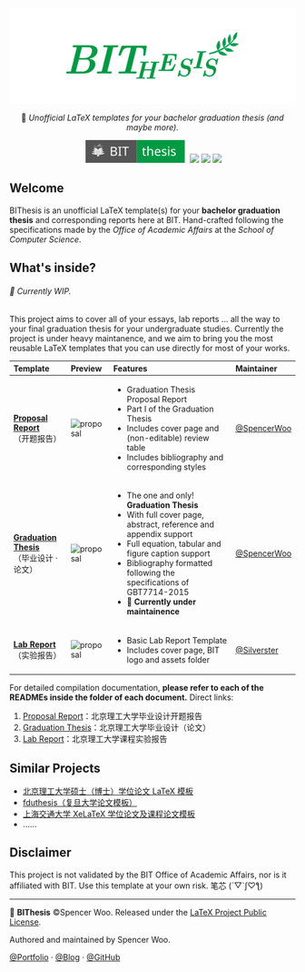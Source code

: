 <div align="center">
  <img src="assets/bithesis_icon.svg" alt="BIThesis Icon">

  📖 *Unofficial LaTeX templates for your bachelor graduation thesis (and maybe more).*

  ![](./assets/bithesis_badge.svg)
  ![](https://flat.badgen.net/badge/compiler/XeLaTeX?color=blue)
  [![](https://flat.badgen.net/github/license/spencerwooo/BIThesis?color=008080)](./LICENSE)
  ![](https://flat.badgen.net/badge/experimental/🚧?color=fce100)
</div>

## Welcome

BIThesis is an unofficial LaTeX template(s) for your **bachelor graduation thesis** and corresponding reports here at BIT. Hand-crafted following the specifications made by the *Office of Academic Affairs* at the *School of Computer Science*.

## What's inside?

<h6>🚧 Currently WIP.</h6>

This project aims to cover all of your essays, lab reports ... all the way to your final graduation thesis for your undergraduate studies. Currently the project is under heavy maintanence, and we aim to bring you the most reusable LaTeX templates that you can use directly for most of your works.

| Template                                                            | Preview                                                                                      | Features                                                                                                                                                                                                                                                                                                           | Maintainer                                     |
| :------------------------------------------------------------------ | :------------------------------------------------------------------------------------------- | :----------------------------------------------------------------------------------------------------------------------------------------------------------------------------------------------------------------------------------------------------------------------------------------------------------------- | :--------------------------------------------- |
| **[Proposal Report](./proposal-report)**<br>（开题报告）            | <img src="https://i.loli.net/2020/02/05/HfZUaGqWSjrATbe.png" width="300px" alt="proposal" /> | <ul><li>Graduation Thesis Proposal Report</li><li>Part I of the Graduation Thesis</li><li>Includes cover page and (non-editable) review table</li><li>Includes bibliography and corresponding styles</li></ul>                                                                                                     | [@SpencerWoo](https://github.com/spencerwooo)  |
| **[Graduation Thesis](./graduation-thesis)**<br>（毕业设计 · 论文） | <img src="https://i.loli.net/2020/03/01/hISQql1W6oFgKsC.png" width="300px" alt="proposal" /> | <ul><li>The one and only! **Graduation Thesis**</li><li>With full cover page, abstract, reference and appendix support</li><li>Full equation, tabular and figure caption support</li><li>Bibliography formatted following the specifications of GBT7714-2015</li><li>🚧 **Currently under maintainence**</li></ul> | [@SpencerWoo](https://github.com/spencerwooo)  |
| **[Lab Report](./lab-report)**<br>（实验报告）                      | <img src="https://i.loli.net/2020/02/05/KrVMudJwcbOEj2h.png" width="300px" alt="proposal" /> | <ul><li>Basic Lab Report Template</li><li>Includes cover page, BIT logo and assets folder</li></ul>                                                                                                                                                                                                                | [@Silverster](https://github.com/Silverster98) |

For detailed compilation documentation, **please refer to each of the READMEs inside the folder of each document.** Direct links:

1. [Proposal Report](./proposal-report)：北京理工大学毕业设计开题报告
2. [Graduation Thesis](./graduation-thesis)：北京理工大学毕业设计（论文）
3. [Lab Report](./lab-report)：北京理工大学课程实验报告

## Similar Projects

- [北京理工大学硕士（博士）学位论文 LaTeX 模板](https://github.com/BIT-thesis/LaTeX-template)
- [fduthesis（复旦大学论文模板）](https://github.com/stone-zeng/fduthesis)
- [上海交通大学 XeLaTeX 学位论文及课程论文模板](https://github.com/sjtug/SJTUThesis)
- ……

## Disclaimer

This project is not validated by the BIT Office of Academic Affairs, nor is it affiliated with BIT. Use this template at your own risk. 笔芯 (´▽`ʃ♡ƪ)

---

📖 **BIThesis** ©Spencer Woo. Released under the [LaTeX Project Public License](LICENSE).

Authored and maintained by Spencer Woo.

[@Portfolio](https://spencerwoo.com/) · [@Blog](https://blog.spencerwoo.com/) · [@GitHub](https://github.com/spencerwooo)
